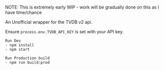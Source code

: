 NOTE: This is extremely early WIP - work will be gradually done on this as I have time/chance

An Unofficial wrapper for the TVDB v2 api.

Ensure `process.env.TVDB_API_KEY` is set with your API key.
```
Run Dev
- npm install
- npm start
```
```
Run Production build
- npm run build:prod
```
